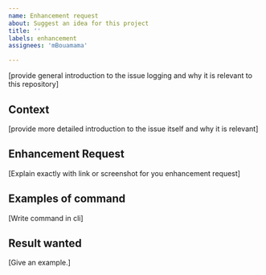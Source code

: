 ```yaml
---
name: Enhancement request
about: Suggest an idea for this project
title: ''
labels: enhancement
assignees: 'mBouamama'

---
```


[provide general introduction to the issue logging and why it is relevant to this repository]

## Context

[provide more detailed introduction to the issue itself and why it is relevant]

## Enhancement Request
[Explain exactly with link or screenshot for you enhancement request]
## Examples of command
[Write command in cli]
## Result wanted
[Give an example.]
